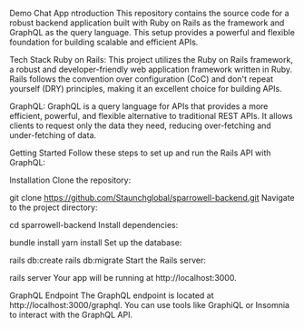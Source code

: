 Demo Chat App 
ntroduction
This repository contains the source code for a robust backend application built with Ruby on Rails as the framework and GraphQL as the query language. This setup provides a powerful and flexible foundation for building scalable and efficient APIs.

Tech Stack
Ruby on Rails: This project utilizes the Ruby on Rails framework, a robust and developer-friendly web application framework written in Ruby. Rails follows the convention over configuration (CoC) and don't repeat yourself (DRY) principles, making it an excellent choice for building APIs.

GraphQL: GraphQL is a query language for APIs that provides a more efficient, powerful, and flexible alternative to traditional REST APIs. It allows clients to request only the data they need, reducing over-fetching and under-fetching of data.

Getting Started
Follow these steps to set up and run the Rails API with GraphQL:

Installation
Clone the repository:

git clone https://github.com/Staunchglobal/sparrowell-backend.git
Navigate to the project directory:

cd sparrowell-backend
Install dependencies:

bundle install
yarn install
Set up the database:

rails db:create
rails db:migrate
Start the Rails server:

rails server
Your app will be running at http://localhost:3000.

GraphQL Endpoint
The GraphQL endpoint is located at http://localhost:3000/graphql. You can use tools like GraphiQL or Insomnia to interact with the GraphQL API.
